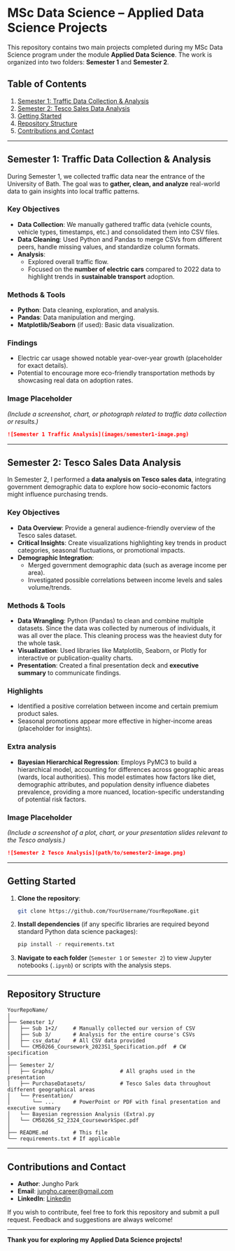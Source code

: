 # MSc Data Science – Applied Data Science Projects

This repository contains two main projects completed during my MSc Data Science program under the module **Applied Data Science**. The work is organized into two folders: **Semester 1** and **Semester 2**.

## Table of Contents
1. [Semester 1: Traffic Data Collection & Analysis](#semester-1-traffic-data-collection--analysis)
2. [Semester 2: Tesco Sales Data Analysis](#semester-2-tesco-sales-data-analysis)
3. [Getting Started](#getting-started)
4. [Repository Structure](#repository-structure)
5. [Contributions and Contact](#contributions-and-contact)

---

## Semester 1: Traffic Data Collection & Analysis

During Semester 1, we collected traffic data near the entrance of the University of Bath. The goal was to **gather, clean, and analyze** real-world data to gain insights into local traffic patterns.

### Key Objectives
- **Data Collection**: We manually gathered traffic data (vehicle counts, vehicle types, timestamps, etc.) and consolidated them into CSV files.
- **Data Cleaning**: Used Python and Pandas to merge CSVs from different peers, handle missing values, and standardize column formats.
- **Analysis**:  
  - Explored overall traffic flow.
  - Focused on the **number of electric cars** compared to 2022 data to highlight trends in **sustainable transport** adoption.

### Methods & Tools
- **Python**: Data cleaning, exploration, and analysis.
- **Pandas**: Data manipulation and merging.
- **Matplotlib/Seaborn** (if used): Basic data visualization.

### Findings
- Electric car usage showed notable year-over-year growth (placeholder for exact details).
- Potential to encourage more eco-friendly transportation methods by showcasing real data on adoption rates.

### Image Placeholder
*(Include a screenshot, chart, or photograph related to traffic data collection or results.)*

```md
![Semester 1 Traffic Analysis](images/semester1-image.png)
```

---

## Semester 2: Tesco Sales Data Analysis

In Semester 2, I performed a **data analysis on Tesco sales data**, integrating government demographic data to explore how socio-economic factors might influence purchasing trends.

### Key Objectives
- **Data Overview**: Provide a general audience-friendly overview of the Tesco sales dataset.
- **Critical Insights**: Create visualizations highlighting key trends in product categories, seasonal fluctuations, or promotional impacts.
- **Demographic Integration**:  
  - Merged government demographic data (such as average income per area).
  - Investigated possible correlations between income levels and sales volume/trends.

### Methods & Tools
- **Data Wrangling**: Python (Pandas) to clean and combine multiple datasets. Since the data was collected by numerous of individuals, it was all over the place. This cleaning process was the heaviest duty for the whole task.
- **Visualization**: Used libraries like Matplotlib, Seaborn, or Plotly for interactive or publication-quality charts.
- **Presentation**: Created a final presentation deck and **executive summary** to communicate findings.

### Highlights
- Identified a positive correlation between income and certain premium product sales.
- Seasonal promotions appear more effective in higher-income areas (placeholder for insights).

### **Extra analysis**
- **Bayesian Hierarchical Regression**: Employs PyMC3 to build a hierarchical model, accounting for differences across geographic areas (wards, local authorities). This model estimates how factors like diet, demographic attributes, and population density influence diabetes prevalence, providing a more nuanced, location-specific understanding of potential risk factors.

### Image Placeholder
*(Include a screenshot of a plot, chart, or your presentation slides relevant to the Tesco analysis.)*

```md
![Semester 2 Tesco Analysis](path/to/semester2-image.png)
```

---

## Getting Started

1. **Clone the repository**:
   ```bash
   git clone https://github.com/YourUsername/YourRepoName.git
   ```
2. **Install dependencies** (if any specific libraries are required beyond standard Python data science packages):
   ```bash
   pip install -r requirements.txt
   ```
3. **Navigate to each folder** (`Semester 1` or `Semester 2`) to view Jupyter notebooks (`.ipynb`) or scripts with the analysis steps.

---

## Repository Structure

```
YourRepoName/
│
├── Semester 1/
│   ├── Sub 1+2/     # Manually collected our version of CSV
│   ├── Sub 3/       # Analysis for the entire course's CSVs
│   ├── csv_data/    # All CSV data provided
│   └── CM50266_Coursework_2023S1_Specification.pdf  # CW specification
│
├── Semester 2/
│   ├── Graphs/                     # All graphs used in the presentation
│   ├── PurchaseDatasets/           # Tesco Sales data throughout different geographical areas
│   └── Presentation/   
│       └── ...      # PowerPoint or PDF with final presentation and executive summary
│   └── Bayesian regression Analysis (Extra).py
│   └── CM50266_S2_2324_CourseworkSpec.pdf
│
├── README.md        # This file
└── requirements.txt # If applicable
```

---

## Contributions and Contact

- **Author**: Jungho Park  
- **Email**: [jungho.career@gmail.com](mailto:jungho.career@gmail.com)  
- **LinkedIn**: [Linkedin](https://www.linkedin.com/in/jungho-park-2bb5a4198/)

If you wish to contribute, feel free to fork this repository and submit a pull request. Feedback and suggestions are always welcome!

---

**Thank you for exploring my Applied Data Science projects!**
